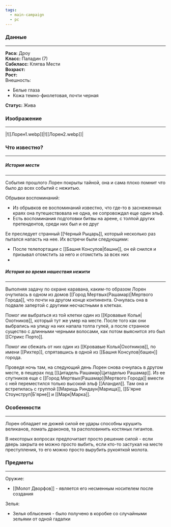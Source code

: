 ```yaml
---
tags:
  - main-campaign
  - pc
---
```

### Данные
---
**Раса:** Дроу  
**Класс:** Паладин (7)  
**Сабкласс:** Клятва Мести  
**Возраст:**  
**Рост:**  
Внешность:  
- Белые глаза  
- Кожа темно-фиолетовая, почти черная  

**Статус:** Жива  

### Изображение
---
|![[Лорен1.webp]]|![[Лорен2.webp]]|

### Что известно?
---
##### История мести
---
События прошлого Лорен покрыты тайной, она и сама плохо помнит что было до всех событий с нежитью.  

Обрывки воспоминаний:  
- Из обрывков ее воспоминаний известно, что где-то в заснеженных краях она путешествовала не одна, ее сопровождал еще один эльф.  
- Есть воспоминания подготовки битвы на арене, с толпой других претендентов, среди них был и ее друг  

Ее преследует странный [[Черный Рыцарь]], который несколько раз пытался напасть на нее. Их встречи были следующими:  
- После телепортации с [[Башня Консулов|башни]], он ей снился и призывал отомстить за него и отомстить за всех них  
- 

##### История во время нашествия нежити
---
Выполняя задачу по охране каравана, каким-то образом Лорен очутилась в одном из домов [[Город Мертвых(Рашамар)|Мертвого Города]], что почти на другом конце континента. Очнулась она в подвале запертой с другими несчастными в клетках.  

Помог им выбраться из той клетки один из [[Кровавые Колья|Охотников]], который тут же умер на месте.
После того как они выбрались на улицу на них напала толпа гулей, а после странное существо с длинными черными волосами, как потом выяснится это был [[Стрикс Порто]].  

Помог им сбежать от них один из [[Кровавые Колья|Охотников]], по имени [[Рихтер]], спрятавшись в одной из [[Башня Консулов|башен]] города.  

Проведя ночь там, на следующий день Лорен снова очнулась в другом месте, в пещерах под [[Цитадель Рашамар|Цитаделью Рашамар]]. Из ее спутников еще с [[Город Мертвых(Рашамар)|Мертвого Города]] вмести с ней переместился только высокий эльф [[Аландил]]. Там она и встретилась с группой [[Марищь Риндаун|Марища]], [[Б'ярне Стоунструп|Б'ярне]] и [[Марк|Марка]].  

### Особенности
---
Лорен обладает не дюжей силой ее удары способны крушить великанов, ломать драконов, та располовинить костяных гигантов.  

В некоторых вопросах предпочитает просто решение силой - если дверь закрыта ее можно просто выбить, если кто-то застукал на месте преступления, то его можно просто вырубить рукояткой молота.  

### Предметы
---
Оружие:  
- [[Молот Дворфов]] - является его несменным носителем после создания  

Зелья:  
- Зелья облысения - было получено в коробке со случайными зельями от одной гадалки  

